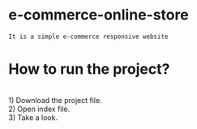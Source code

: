 # e-commerce-online-store
```diff
It is a simple e-commerce responsive website 
```
<h1> How to run the project? </h1><br>
1) Download the project file.<br>
2) Open index file.<br>
3) Take a look. 
